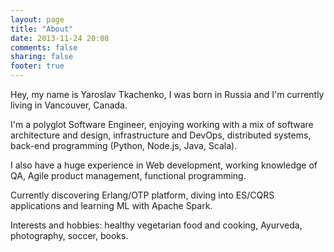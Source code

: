 ```yaml
---
layout: page
title: "About"
date: 2013-11-24 20:08
comments: false
sharing: false
footer: true
---
```

Hey, my name is Yaroslav Tkachenko, I was born in Russia and I'm currently living in Vancouver, Canada.

I'm a polyglot Software Engineer, enjoying working with a mix of software architecture and design, infrastructure and DevOps, distributed systems, back-end programming (Python, Node.js, Java, Scala).

I also have a huge experience in Web development, working knowledge of QA, Agile product management, functional programming.

Currently discovering Erlang/OTP platform, diving into ES/CQRS applications and learning ML with Apache Spark.

Interests and hobbies: healthy vegetarian food and cooking, Ayurveda, photography, soccer, books.